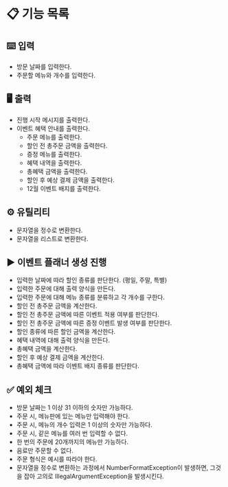 # 📋 기능 목록

## ⌨️ 입력

- 방문 날짜를 입력한다.
- 주문할 메뉴와 개수를 입력한다.

## 🖥️ 출력

- 진행 시작 메시지를 출력한다.
- 이벤트 혜택 안내를 출력한다.
    - 주문 메뉴를 출력한다.
    - 할인 전 총주문 금액을 출력한다.
    - 증정 메뉴를 출력한다.
    - 혜택 내역을 출력한다.
    - 총혜택 금액을 출력한다.
    - 할인 후 예상 결제 금액을 출력한다.
    - 12월 이벤트 배지를 출력한다.

## ⚙️ 유틸리티

- 문자열을 정수로 변환한다.
- 문자열을 리스트로 변환한다.

## ▶️ 이벤트 플래너 생성 진행

- 입력한 날짜에 따라 할인 종류를 판단한다. (평일, 주말, 특별)
- 입력한 주문에 대해 출력 양식을 만든다.
- 입력한 주문에 대해 메뉴 종류를 분류하고 각 개수를 구한다.
- 할인 전 총주문 금액을 계산한다.
- 할인 전 총주문 금액에 따른 이벤트 적용 여부를 판단한다.
- 할인 전 총주문 금액에 따른 증정 이벤트 발생 여부를 판단한다.
- 할인 종류에 따른 할인 금액을 계산한다.
- 혜택 내역에 대해 출력 양식을 만든다.
- 총혜택 금액을 계산한다.
- 할인 후 예상 결제 금액을 계산한다.
- 총혜택 금액에 따라 이벤트 배지 종류를 판단한다.

## ✅ 예외 체크

- 방문 날짜는 1 이상 31 이하의 숫자만 가능하다.
- 주문 시, 메뉴판에 있는 메뉴만 입력해야 한다.
- 주문 시, 메뉴의 개수 입력은 1 이상의 숫자만 가능하다.
- 주문 시, 같은 메뉴를 여러 번 입력할 수 없다.
- 한 번의 주문에 20개까지의 메뉴만 가능하다.
- 음료만 주문할 수 없다.
- 주문 형식은 예시를 따라야 한다.
- 문자열을 정수로 변환하는 과정에서 NumberFormatException이 발생하면, 그것을 잡아 고의로 IllegalArgumentException을 발생시킨다.